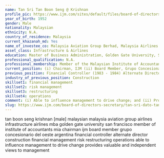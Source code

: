 ```yaml
---
name: Tan Sri Tan Boon Seng @ Krishnan
profile_pic: https://www.ijm.com/sites/default/files/board-of-directors/bod-tansrikrishnantan.jpg
year_of_birth: 1952
gender: Male
nationality: Malaysian 
ethnicity: N.A.
country_of_residence: Malaysia 
current_khazanah_md: Yes
name_of_investee_co: Malaysia Aviation Group Berhad, Malaysia Airlines Berhad
asset_class: Infrastructure & Airlines
education: Master of Business Administration, Golden Gate University, San Francisco, USA
professional_qualification: N.A.
professional_membership: Member of the Malaysian Institute of Accountants (MIA)
current_position: (i) Chairman, IJM (ii) Board Member, Grupo Concesionario del Oeste S.A., Argentina (iii) Board Member, Malaysia Aviation Group Berhad and Malaysia Airlines Berhad
previous_position: Financial Controller (1983 - 1984) Alternate Director (12 June 1984 – 10 April 1990)
industry_of_previous_position: Construction
skillset1: financial management
skillset2: risk management
skillset3: restructuring
skillset4: operations 
comment: (i) Able to influence management to drive change; and (ii) Provides valuable and independent views to management.
slug: https://www.ijm.com/board-of-directors-secretary/tan-sri-dato-tan-boon-seng-krishnan
---
```


tan boon seng krishnan [male] malaysian malaysia aviation group airlines infrastructure airlines mba golden gate university san francisco member of institute of accountants mia chairman ijm board member grupo concesionario del oeste argentina financial controller alternate director construction financial management risk restructuring operations able to influence management to drive change provides valuable and independent views to management